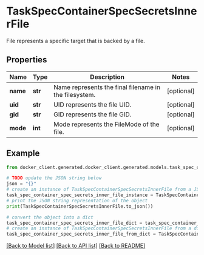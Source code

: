 # TaskSpecContainerSpecSecretsInnerFile

File represents a specific target that is backed by a file. 

## Properties

Name | Type | Description | Notes
------------ | ------------- | ------------- | -------------
**name** | **str** | Name represents the final filename in the filesystem.  | [optional] 
**uid** | **str** | UID represents the file UID. | [optional] 
**gid** | **str** | GID represents the file GID. | [optional] 
**mode** | **int** | Mode represents the FileMode of the file. | [optional] 

## Example

```python
from docker_client.generated.docker_client.generated.models.task_spec_container_spec_secrets_inner_file import TaskSpecContainerSpecSecretsInnerFile

# TODO update the JSON string below
json = "{}"
# create an instance of TaskSpecContainerSpecSecretsInnerFile from a JSON string
task_spec_container_spec_secrets_inner_file_instance = TaskSpecContainerSpecSecretsInnerFile.from_json(json)
# print the JSON string representation of the object
print(TaskSpecContainerSpecSecretsInnerFile.to_json())

# convert the object into a dict
task_spec_container_spec_secrets_inner_file_dict = task_spec_container_spec_secrets_inner_file_instance.to_dict()
# create an instance of TaskSpecContainerSpecSecretsInnerFile from a dict
task_spec_container_spec_secrets_inner_file_from_dict = TaskSpecContainerSpecSecretsInnerFile.from_dict(task_spec_container_spec_secrets_inner_file_dict)
```
[[Back to Model list]](../README.md#documentation-for-models) [[Back to API list]](../README.md#documentation-for-api-endpoints) [[Back to README]](../README.md)


